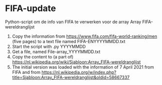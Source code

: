 # FIFA-update
Python-script om de info van FIFA te verwerken voor de array Array FIFA-wereldranglijst

1. Copy the information from https://www.fifa.com/fifa-world-ranking/men (five pages) to a text file named FIFA-ENYYYYMMDD.txt
2. Start the script with <scriptname>.py YYYYMMDD
3. Get a file, named File-array_YYYYMMDD.txt
4. Copy the content to (a part of) https://nl.wikipedia.org/wiki/Sjabloon:Array_FIFA-wereldranglijst
5. The initial version was loaded with the information of 7 April 2021 from FIFA and from https://nl.wikipedia.org/w/index.php?title=Sjabloon:Array_FIFA-wereldranglijst&oldid=58667337
